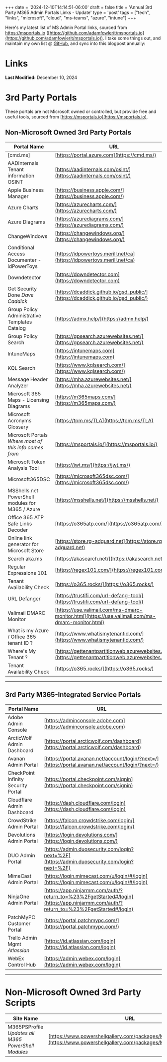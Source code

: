 +++
date = '2024-12-10T14:14:51-06:00'
draft = false
title = 'Annual 3rd Party M365 Admin Portals Links - Update'
type = 'post'
tags = ["tech", "links", "microsoft", "cloud", "ms-teams", "azure", "intune"]
+++


Here's my latest list of MS Admin Portal links, sourced from https://msportals.io ([https://github.com/adamfowlerit/msportals.io](https://github.com/adamfowlerit/msportals.io)).   I take some things out, and maintain my own list @ <a href="https://gist.github.com/J-DubApps/d52b7d6966c6ab70966f5b4767ebbfec">GitHub</a>, and sync into this blogpost annually:


# Links

**Last Modified:** December 10, 2024

# 3rd Party Portals

These portals are not Microsoft owned or controlled, but provide free and useful tools, sourced from [https://msportals.io](https://msportals.io).

## **Non-Microsoft Owned 3rd Party Portals**
| Portal Name           | URL                                       |
|-----------------------|-------------------------------------------|
| [cmd.ms]              | [https://portal.azure.com](https://cmd.ms/) |
| AADInternals Tenant information OSINT | [https://aadinternals.com/osint/](https://aadinternals.com/osint/) |
| Apple Business Manager  | [https://business.apple.com/](https://business.apple.com/) |
| Azure Charts  | [https://azurecharts.com/](https://azurecharts.com/) |
| Azure Diagrams  | [https://azurediagrams.com/](https://azurediagrams.com/) |
| ChangeWindows | [https://changewindows.org/](https://changewindows.org/) |
| Conditional Access Documenter - idPowerToys   | [https://idpowertoys.merill.net/ca](https://idpowertoys.merill.net/ca) |
| Downdetector | [https://downdetector.com](https://downdetector.com) |
| Get Security Done *Dave Caddick*  | [https://dcaddick.github.io/gsd_public/](https://dcaddick.github.io/gsd_public/) |
| Group Policy Administrative Templates Catalog | [https://admx.help/](https://admx.help/) |
| Group Policy Search | [https://gpsearch.azurewebsites.net/](https://gpsearch.azurewebsites.net/) |
| IntuneMaps | [https://intunemaps.com](https://intunemaps.com) |
| KQL Search | [https://www.kqlsearch.com/](https://www.kqlsearch.com/) |
| Message Header Analyzer | [https://mha.azurewebsites.net/](https://mha.azurewebsites.net/) |
| Microsoft 365 Maps - Licensing Diagrams | [https://m365maps.com/](https://m365maps.com/)  |
| Microsoft Acronyms Glossary   | [https://tpm.ms/TLA](https://tpm.ms/TLA)  |
| Microsoft Portals *Where most of this info comes from* | [https://msportals.io/](https://msportals.io/)  |
| Microsoft Token Analysis Tool | [https://jwt.ms/](https://jwt.ms/)  |
| Microsoft365DSC | [https://microsoft365dsc.com/](https://microsoft365dsc.com/)  |
| MSShells.net PowerShell modules for M365 / Azure | [https://msshells.net/](https://msshells.net/)  |
| Office 365 ATP Safe Links Decoder | [https://o365atp.com/](https://o365atp.com/)  |
| Online link generator for Microsoft Store | [https://store.rg-adguard.net](https://store.rg-adguard.net)  |
| Search aka.ms | [https://akasearch.net/](https://akasearch.net/)  |
| Regular Expressions 101 | [https://regex101.com/](https://regex101.com/)  |
| Tenant Availability Check | [https://o365.rocks/](https://o365.rocks/)  |
| URL Defanger  | [https://trustifi.com/url-defang-tool/](https://trustifi.com/url-defang-tool/)  |
| Valimail DMARC Monitor | [https://use.valimail.com/ms-dmarc-monitor.html](https://use.valimail.com/ms-dmarc-monitor.html)  |
| What is my Azure / Office 365 tenant ID ? | [https://www.whatismytenantid.com/](https://www.whatismytenantid.com/)  |
| Where's My Tenant ? | [https://gettenantpartitionweb.azurewebsites.net/](https://gettenantpartitionweb.azurewebsites.net/)  |
| Tenant Availability Check | [https://o365.rocks/](https://o365.rocks/)  |

---

## **3rd Party M365-Integrated Service Portals**
| Portal Name           | URL                                       |
|-----------------------|-------------------------------------------|
| Adobe Admin Console   | [https://adminconsole.adobe.com](https://adminconsole.adobe.com)  |
| ArcticWolf Admin Dashboard    | [https://portal.arcticwolf.com/dashboard](https://portal.arcticwolf.com/dashboard) |
| Avanan Admin Portal   | [https://portal.avanan.net/account/login/?next=/](https://portal.avanan.net/account/login/?next=/) |
| CheckPoint Infinity Security Portal   | [https://portal.checkpoint.com/signin](https://portal.checkpoint.com/signin)  |
| Cloudflare Admin Dashboard    | [https://dash.cloudflare.com/login](https://dash.cloudflare.com/login)  |
| CrowdStrike Admin Portal  | [https://falcon.crowdstrike.com/login/](https://falcon.crowdstrike.com/login/)  |
| Devolutions Admin Portal  | [https://login.devolutions.com/](https://login.devolutions.com/)  |
| DUO Admin Portal  | [https://admin.duosecurity.com/login?next=%2F](https://admin.duosecurity.com/login?next=%2F)  |
| MimeCast Admin Portal  | [https://login.mimecast.com/u/login/#/login](https://login.mimecast.com/u/login/#/login)  |
| NinjaOne Admin Portal | [https://app.ninjarmm.com/auth/?return_to=%23%2FgetStarted#/login](https://app.ninjarmm.com/auth/?return_to=%23%2FgetStarted#/login) |
| PatchMyPC Customer Portal | [https://portal.patchmypc.com/](https://portal.patchmypc.com/) |
| Trello Admin Mgmt *Atlassian* | [https://id.atlassian.com/login](https://id.atlassian.com/login) |
| WebEx Control Hub | [https://admin.webex.com/login](https://admin.webex.com/login) |

---

# Non-Microsoft Owned 3rd Party Scripts

| Site Name             | URL                                       |
|-----------------------|-------------------------------------------|
| M365PSProfile *Updates all M365 PowerShell Modules* | [https://www.powershellgallery.com/packages/M365PSProfile/0.5.0](https://www.powershellgallery.com/packages/M365PSProfile/0.5.0) |